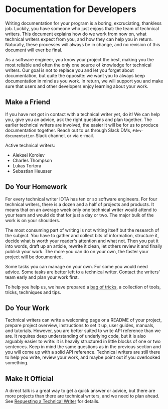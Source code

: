# Documentation for Developers

Writing documentation for your program is a boring, excruciating, thankless job. Luckily, you have someone who just enjoys that: the team of technical writers. This document explains how do we work from now on, what technical writers expect from you, and how they can help you in return. Naturally, these processes will always be in change, and no revision of this document will ever be final.

As a software engineer, you know your project the best, making you the most reliable and often the only one source of knowledge for technical writers. Our goal is not to replace you and let you forget about documentation, but quite the opposite: we want you to always keep documentation in mind as you work. In return, we will support you and make sure that users and other developers enjoy learning about your work.

## Make a Friend

If you have not got in contact with a technical writer yet, do it! We can help you, give you an advice, ask the right questions and plan together. The earlier technical writers are involved, the easier it will be for us to produce documentation together. Reach out to us through Slack DMs, `#dev-documentation` Slack channel, or via e-mail.

Active technical writers:

- Aleksei Korolev
- Charles Thompson
- Lukas Tortora
- Sebastian Heusser

## Do Your Homework

For every technical writer IOTA has ten or so software engineers. For four technical writers, there is a dozen and a half of projects and products. It means that on an average week only one technical writer would attend to your team and would do that for just a day or two. The major bulk of the work is on your shoulders.

The most consuming part of writing is not writing itself but the research of the subject. You have to gather and collect bits of information, structure it, decide what is worth your reader's attention and what not. Then you put it into words, draft up an article, rewrite it clean, let others review it and finally publish your work. The more you can do on your own, the faster your project will be documented.

Some tasks you can manage on your own. For some you would need advice. Some tasks are better left to a technical writer. Contact the writers' team early and plan your work first.

To help you help us, we have prepared a [bag of tricks](./bag_of_tricks/bag_of_tricks.md), a collection of tools, tricks, techniques and tips.

## Do Your Work

Technical writers can write a welcoming page or a README of your project, prepare project overview, instructions to set it up, user guides, manuals, and tutorials. However, you are better suited to write API reference than we are. It requires deep understanding of underlying code, but it is also arguably easier to write: it is heavily structured in little blocks of one or two sentences. Keep in mind the same questions as in the previous section and you will come up with a solid API reference. Technical writers are still there to help you write, review your work, and maybe point out if you overlooked something.

## Make It Official

A direct talk is a great way to get a quick answer or advice, but there are more projects than there are technical writers, and we need to plan ahead. See [Requesting a Technical Writer](./request_tw.md) for details.